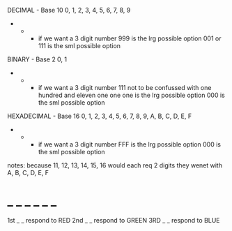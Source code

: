 DECIMAL - Base 10
0, 1, 2, 3, 4, 5, 6, 7, 8, 9


- - - if we want a 3 digit number
999 is the lrg possible option
001 or 111 is the sml possible option


BINARY - Base 2
0, 1

- - - if we want a 3 digit number
111 not to be confussed with one hundred and eleven one one one is the lrg possible option
000 is the sml possible option


HEXADECIMAL - Base 16
0, 1, 2, 3, 4, 5, 6, 7, 8, 9, A, B, C, D, E, F


- - - if we want a 3 digit number
FFF is the lrg possible option
000 is the sml possible option

notes: because 11, 12, 13, 14, 15, 16 would each req 2 digits 
       they wenet with A, B, C, D, E, F



# _ _ _ _ _ _

1st _ _ respond to RED
2nd _ _ respond to GREEN
3RD _ _ respond to BLUE


